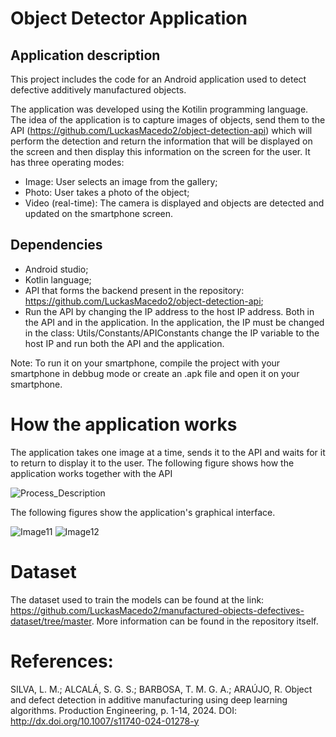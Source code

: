 # Object Detector Application

## Application description

This project includes the code for an Android application used to detect defective additively manufactured objects.

The application was developed using the Kotilin programming language. The idea of the application is to capture images of objects, send them to the API (https://github.com/LuckasMacedo2/object-detection-api) which will perform the detection and return the information that will be displayed on the screen and then display this information on the screen for the user. It has three operating modes:

- Image: User selects an image from the gallery;
- Photo: User takes a photo of the object;
- Video (real-time): The camera is displayed and objects are detected and updated on the smartphone screen.

## Dependencies

- Android studio;
- Kotlin language;
- API that forms the backend present in the repository: https://github.com/LuckasMacedo2/object-detection-api;
- Run the API by changing the IP address to the host IP address. Both in the API and in the application. In the application, the IP must be changed in the class: Utils/Constants/APIConstants change the IP variable to the host IP and run both the API and the application.

Note: To run it on your smartphone, compile the project with your smartphone in debbug mode or create an .apk file and open it on your smartphone.

# How the application works

The application takes one image at a time, sends it to the API and waits for it to return to display it to the user. The following figure shows how the application works together with the API

![Process_Description](https://github.com/LuckasMacedo2/object-detection-app/assets/33878052/408feeae-1600-4445-9cb9-cb5bdbb58746)

The following figures show the application's graphical interface.

![Image11](https://github.com/LuckasMacedo2/object-detection-app/assets/33878052/4237b63f-2334-411b-aa69-fbb19df47c55)
![Image12](https://github.com/LuckasMacedo2/object-detection-app/assets/33878052/7a4dad8a-3571-4824-b570-dadbc23bcdb5)

# Dataset

The dataset used to train the models can be found at the link: https://github.com/LuckasMacedo2/manufactured-objects-defectives-dataset/tree/master. More information can be found in the repository itself.

# References:

SILVA, L. M.; ALCALÁ, S. G. S.; BARBOSA, T. M. G. A.; ARAÚJO, R. Object and defect detection in additive manufacturing using deep learning algorithms. Production Engineering, p. 1-14, 2024. DOI: http://dx.doi.org/10.1007/s11740-024-01278-y
